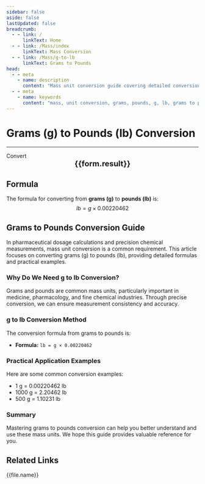 ```yaml
---
sidebar: false
aside: false
lastUpdated: false
breadcrumb:
  - - link: /
      linkText: Home
  - - link: /Mass/index
      linkText: Mass Conversion
  - - link: /Mass/g-to-lb
      linkText: Grams to Pounds
head:
  - - meta
    - name: description
      content: "Mass unit conversion guide covering detailed conversion formulas and explanations from grams (g) to pounds (lb)."
  - - meta
    - name: keywords
      content: "mass, unit conversion, grams, pounds, g, lb, grams to pounds, mass conversion guide"
---
```

# Grams (g) to Pounds (lb) Conversion
---
<script setup>
import { onMounted, reactive, inject, ref } from 'vue'
import { NButton, NForm, NFormItem, NInput, NInputNumber, NSelect, NCard, useMessage,NGrid ,NGi } from 'naive-ui'
import { defineClientComponent } from 'vitepress'
import { Mass } from '../files';

const convert = inject('convert')

const form = reactive({
  number: null,
  result: '',
})

const convertHandler = () => {
  if (form.number !== null && !isNaN(form.number)) {
    const convertedValue = parseFloat(form.number) * 0.00220462
    form.result = `${form.number}g = ${convertedValue.toFixed(4)}lb`
  } else {
    form.result = 'Please enter a valid number.'
  }
}
</script>

<n-form size="large" :model="form">
  <n-form-item label="Grams (g)">
    <n-input-number v-model:value="form.number" placeholder="Enter grams" style="width: 100%" />
  </n-form-item>
  <n-form-item>
    <n-button type="info" @click="convertHandler" block>Convert</n-button>
  </n-form-item>
</n-form>

<n-card  embedded :bordered="false" hoverable>
  <div  style="text-align:center;font-size:20px;">
    <strong>{{form.result}}</strong>
  </div>
</n-card>

## Formula

The formula for converting from **grams (g)** to **pounds (lb)** is:
$$ lb = g \times 0.00220462 $$

## Grams to Pounds Conversion Guide

In pharmaceutical dosage calculations and precision chemical measurements, mass unit conversion is a common requirement. This article focuses on converting grams (g) to pounds (lb), providing detailed formulas and practical examples.

### Why Do We Need g to lb Conversion?

Grams and pounds are common mass units, particularly important in medicine, pharmacology, and fine chemical industries. Through precise conversion, we can ensure measurement consistency and accuracy.

### g to lb Conversion Method

The conversion formula from grams to pounds is:

- **Formula:** `lb = g × 0.00220462`

### Practical Application Examples

Here are some common conversion examples:

- 1 g = 0.00220462 lb
- 1000 g = 2.20462 lb
- 500 g = 1.10231 lb

### Summary

Mastering grams to pounds conversion can help you better understand and use these mass units. We hope this guide provides valuable reference for you.

## Related Links
<n-grid x-gap="12" :cols="2">
  <n-gi v-for="(file, index) in Mass" :key="index">
    <n-button
      text
      tag="a"
      :href="file.path"
      type="info"
    >
      {{file.name}}
    </n-button>
  </n-gi>
</n-grid>